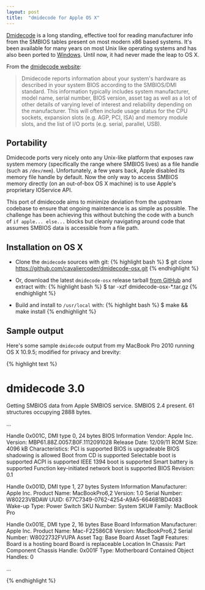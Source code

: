 ```yaml
---
layout: post
title:  "dmidecode for Apple OS X"
---
```


[Dmidecode](http://www.nongnu.org/dmidecode/) is a long standing, effective tool
for reading manufacturer info from the SMBIOS tables present on most modern x86
based systems. It's been available for many years on most Unix like operating
systems and has also been ported to
[Windows](http://gnuwin32.sourceforge.net/packages/dmidecode.htm). Until now, it
had never made the leap to OS X.

From the [dmidecode website](http://www.nongnu.org/dmidecode/):

> Dmidecode reports information about your system's hardware as described in
  your system BIOS according to the SMBIOS/DMI standard. This information
  typically includes system manufacturer, model name, serial number, BIOS
  version, asset tag as well as a lot of other details of varying level of
  interest and reliability depending on the manufacturer. This will often
  include usage status for the CPU sockets, expansion slots (e.g. AGP, PCI, ISA)
  and memory module slots, and the list of I/O ports (e.g. serial, parallel,
  USB).

## Portability

Dmidecode ports very nicely onto any Unix-like platform that exposes raw system
memory (specifically the range where SMBIOS lives) as a file handle (such as
`/dev/mem`). Unfortunately, a few years back, Apple disabled its memory file
handle by default. Now the only way to access SMBIOS memory directly (on an
out-of-box OS X machine) is to use Apple's proprietary IOService API.

This port of dmidecode aims to minimize deviation from the upstream codebase to
ensure that ongoing maintenance is as simple as possible. The challenge has
been achieving this without butching the code with a bunch of
`if apple... else...` blocks but cleanly navigating around code that assumes
SMBIOS data is accessible from a file path.

## Installation on OS X

* Clone the `dmidecode` sources with git:
  {% highlight bash %}
  $ git clone https://github.com/cavaliercoder/dmidecode-osx.git
  {% endhighlight %}

* Or, download the latest `dmidecode-osx` release tarball [from GitHub](
  https://github.com/cavaliercoder/dmidecode-osx/releases) and extract with:
  {% highlight bash %}
  $ tar -xzf dmidecode-osx-*.tar.gz
  {% endhighlight %}

* Build and install to `/usr/local` with:
  {% highlight bash %}
  $ make && make install
  {% endhighlight %}

## Sample output

Here's some sample `dmidecode` output from my MacBook Pro 2010 running OS X
10.9.5; modified for privacy and brevity:

{% highlight text %}
# dmidecode 3.0
Getting SMBIOS data from Apple SMBIOS service.
SMBIOS 2.4 present.
61 structures occupying 2888 bytes.

...

Handle 0x001C, DMI type 0, 24 bytes
BIOS Information
	Vendor: Apple Inc.
	Version:    MBP61.88Z.0057.B0F.1112091028
	Release Date: 12/09/11
	ROM Size: 4096 kB
	Characteristics:
		PCI is supported
		BIOS is upgradeable
		BIOS shadowing is allowed
		Boot from CD is supported
		Selectable boot is supported
		ACPI is supported
		IEEE 1394 boot is supported
		Smart battery is supported
		Function key-initiated network boot is supported
	BIOS Revision: 0.1

Handle 0x001D, DMI type 1, 27 bytes
System Information
	Manufacturer: Apple Inc.
	Product Name: MacBookPro6,2
	Version: 1.0
	Serial Number: W80223VBDAW
	UUID: 677C7349-0762-4254-A9A5-6646B1BD4083
	Wake-up Type: Power Switch
	SKU Number: System SKU#
	Family: MacBook Pro

Handle 0x001E, DMI type 2, 16 bytes
Base Board Information
	Manufacturer: Apple Inc.
	Product Name: Mac-F22586C8
	Version: MacBookPro6,2
	Serial Number: W8022732FVUPA
	Asset Tag: Base Board Asset Tag#
	Features:
		Board is a hosting board
		Board is replaceable
	Location In Chassis: Part Component
	Chassis Handle: 0x001F
	Type: Motherboard
	Contained Object Handles: 0

...

{% endhighlight %}